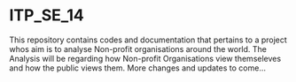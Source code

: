 # ITP_SE_14
This repository contains codes and documentation that pertains to a project whos aim is to analyse Non-profit organisations around the world.
The Analysis will be regarding how Non-profit Organisations view themseleves and how the public views them.
More changes and updates to come...
